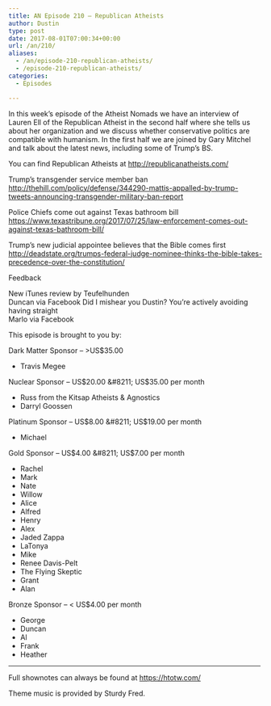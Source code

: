 ```yaml
---
title: AN Episode 210 – Republican Atheists
author: Dustin
type: post
date: 2017-08-01T07:00:34+00:00
url: /an/210/
aliases:
  - /an/episode-210-republican-atheists/
  - /episode-210-republican-atheists/
categories:
  - Episodes

---
```

<div id="buzzsprout-player-10552899"></div><script src="https://www.buzzsprout.com/1983601/10552899-episode-210-republican-atheists.js?container_id=buzzsprout-player-10552899&player=small" type="text/javascript" charset="utf-8"></script>

In this week’s episode of the Atheist Nomads we have an interview of Lauren Ell of the Republican Atheist in the second half where she tells us about her organization and we discuss whether conservative politics are compatible with humanism. In the first half we are joined by Gary Mitchel and talk about the latest news, including some of Trump’s BS.

<!--more-->

You can find Republican Atheists at <http://republicanatheists.com/>

Trump’s transgender service member ban  
<http://thehill.com/policy/defense/344290-mattis-appalled-by-trump-tweets-announcing-transgender-military-ban-report>

Police Chiefs come out against Texas bathroom bill  
<https://www.texastribune.org/2017/07/25/law-enforcement-comes-out-against-texas-bathroom-bill/>

Trump’s new judicial appointee believes that the Bible comes first  
<http://deadstate.org/trumps-federal-judge-nominee-thinks-the-bible-takes-precedence-over-the-constitution/>

Feedback

New iTunes review by Teufelhunden  
Duncan via Facebook Did I mishear you Dustin? You&#8217;re actively avoiding having straight  
Marlo via Facebook

This episode is brought to you by:

Dark Matter Sponsor &#8211; >US$35.00  
* Travis Megee

Nuclear Sponsor &#8211; US$20.00 &#8211; US$35.00 per month  
* Russ from the Kitsap Atheists & Agnostics  
* Darryl Goossen  

Platinum Sponsor &#8211; US$8.00 &#8211; US$19.00 per month  
* Michael  

Gold Sponsor &#8211; US$4.00 &#8211; US$7.00 per month  
* Rachel  
* Mark  
* Nate  
* Willow  
* Alice  
* Alfred  
* Henry  
* Alex  
* Jaded Zappa  
* LaTonya  
* Mike  
* Renee Davis-Pelt  
* The Flying Skeptic  
* Grant  
* Alan  

Bronze Sponsor &#8211; < US$4.00 per month  
* George  
* Duncan  
* Al  
* Frank  
* Heather

<hr width="500" />

Full shownotes can always be found at <https://htotw.com/>  

Theme music is provided by Sturdy Fred.